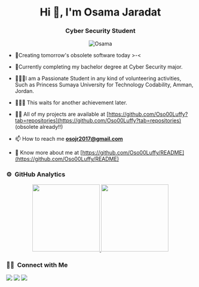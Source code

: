 
<h1 align="center">Hi 👋, I'm Osama Jaradat</h1>
<h3 align="center">Cyber Security Student</h3>

<p align="center">
    <img src="https://komarev.com/ghpvc/?username=Oso00Luffy&label=Profile%20views&color=blueviolet&style=flat"
        alt="Osama" />
</p>

- 🌱Creating tomorrow's obsolete software today >-<
- 💎Currently completing my bachelor degree at Cyber Security major.
- 👨🏼‍🎓I am a Passionate Student in any kind of volunteering activities, Such as Princess Sumaya University for Technology Codability, Amman, Jordan.
- 🧑🏽‍💻 This waits for another achievement later. 

- 👨‍💻 All of my projects are available at
[https://github.com/Oso00Luffy?tab=repositories](https://github.com/Oso00Luffy?tab=repositories) (obsolete already!!)

- 📫 How to reach me **osojr2017@gmail.com**

- 📄 Know more about me at
[https://github.com/Oso00Luffy/README](https://github.com/Oso00Luffy/README) 

### ⚙️ &nbsp;GitHub Analytics

<p align="center">
<a href="https://github.com/shivansh-13">
  <img height="180em" src="https://github-readme-stats-eight-theta.vercel.app/api?username=Oso00Luffy&show_icons=true&theme=algolia&include_all_commits=true&count_private=true"/>
  <img height="180em" src="https://github-readme-stats-eight-theta.vercel.app/api/top-langs/?username=Oso00Luffy&layout=compact&langs_count=8&theme=algolia"/>
</a>
</p>


### 🤝🏻 &nbsp;Connect with Me

<p>
<a href="https://www.linkedin.com/in/osama-jaradat-902674247/"><img src="https://img.shields.io/badge/shivansh-shrivastava-716013205/style=flat&logo=Linkedin&logoColor=white"/></a>
<a href="mailto:osojr2017@gmail.com"><img src="https://img.shields.io/badge/-shivansh01308@gmail.com-D14836?style=flat&logo=Gmail&logoColor=white"/></a>
<a href="https://github.com/Oso00Luffy/"><img src="https://img.shields.io/badge/-@Shivansh-E4405F?style=flat&logo=Instagram&logoColor=white"/></a>
</p>
